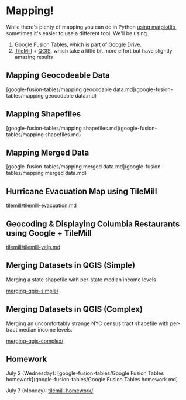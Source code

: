 # Mapping!

While there's plenty of mapping you can do in Python [using matplotlib](http://matplotlib.org), sometimes it's easier to use a different tool. We'll be using 

1. Google Fusion Tables, which is part of [Google Drive](https://drive.google.com).
2. [TileMill](https://www.mapbox.com/tilemill/) + [QGIS](http://www.qgis.org), which take a little bit more effort but have slightly amazing results

## Mapping Geocodeable Data

[google-fusion-tables/mapping geocodable data.md](google-fusion-tables/mapping geocodable data.md)

## Mapping Shapefiles

[google-fusion-tables/mapping shapefiles.md](google-fusion-tables/mapping shapefiles.md)

## Mapping Merged Data

[google-fusion-tables/mapping merged data.md](google-fusion-tables/mapping merged data.md)

## Hurricane Evacuation Map using TileMill

[tilemill/tilemill-evacuation.md](tilemill/tilemill-evacuation.md)

## Geocoding & Displaying Columbia Restaurants using Google + TileMill

[tilemill/tilemill-yelp.md](tilemill/tilemill-yelp.md)

## Merging Datasets in QGIS (Simple)

Merging a state shapefile with per-state median income levels

[merging-qgis-simple/](merging-qgis-simple/README.md)

## Merging Datasets in QGIS (Complex)

Merging an uncomfortably strange NYC census tract shapefile with per-tract median income levels.

[merging-qgis-complex/](merging-qgis-complex/README.md)

## Homework

July 2 (Wednesday): [google-fusion-tables/Google Fusion Tables homework](google-fusion-tables/Google Fusion Tables homework.md)

July 7 (Monday): [tilemill-homework/](tilemill-homework/)
